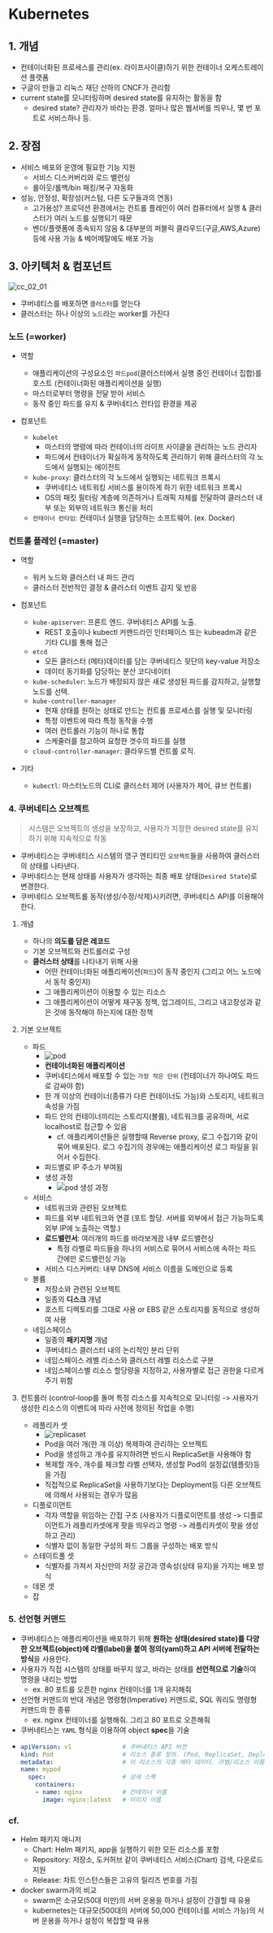 # Kubernetes

## 1. 개념
- 컨테이너화된 프로세스를 관리(ex. 라이프사이클)하기 위한 컨테이너 오케스트레이션 플랫폼
- 구글이 만들고 리눅스 재단 산하의 CNCF가 관리함
- current state를 모니터링하며 desired state를 유지하는 활동을 함
    * desired state? 관리자가 바라는 환경. 얼마나 많은 웹서버를 띄우나, 몇 번 포트로 서비스하나 등.


## 2. 장점
- 서비스 배포와 운영에 필요한 기능 지원
    * 서비스 디스커버리와 로드 밸런싱
    * 롤아웃/롤백/bin 패킹/복구 자동화
- 성능, 안정성, 확장성(커스텀, 다른 도구들과의 연동)
    * 고가용성? 프로덕션 환경에서는 컨트롤 플레인이 여러 컴퓨터에서 실행 & 클러스터가 여러 노드를 실행되기 때문
    * 벤더/플랫폼에 종속되지 않음 & 대부분의 퍼블릭 클라우드(구글,AWS,Azure)등에 사용 가능 & 베어메탈에도 배포 가능


## 3. 아키텍처 & 컴포넌트
![cc_02_01](../images/cc_02_01.svg)

- 쿠버네티스를 배포하면 `클러스터`를 얻는다
- 클러스터는 하나 이상의 `노드`라는 worker를 가진다

### 노드 (=worker)
* 역할
  + 애플리케이션의 구성요소인 `파드pod`(클러스터에서 실행 중인 컨테이너 집합)를 호스트 (컨테이너화된 애플리케이션을 실행)
  + 마스터로부터 명령을 전달 받아 서비스
  + 동작 중인 파드를 유지 & 쿠버네티스 런타임 환경을 제공

* 컴포넌트
  + `kubelet`
     - 마스터의 명령에 따라 컨테이너의 라이프 사이클을 관리하는 노드 관리자
     - 파드에서 컨테이너가 확실하게 동작하도록 관리하기 위해 클러스터의 각 노드에서 실행되는 에이전트
  + `kube-proxy`: 클러스터의 각 노드에서 실행되는 네트워크 프록시
     - 쿠버네티스 네트워킹 서비스를 용이하게 하기 위한 네트워크 프록시
     - OS의 패킷 필터링 계층에 의존하거나 트래픽 자체를 전달하여 클러스터 내부 또는 외부의 네트워크 통신을 처리
  + `컨테이너 런타임`: 컨테이너 실행을 담당하는 소프트웨어. (ex. Docker)


### 컨트롤 플레인 (=master)
* 역할
  + 워커 노드와 클러스터 내 파드 관리
  + 클러스터 전반적인 결정 & 클러스터 이벤트 감지 및 반응

* 컴포넌트
  + `kube-apiserver`: 프론트 엔드. 쿠버네티스 API를 노출.
     - REST 호출이나 kubectl 커맨드라인 인터페이스 또는 kubeadm과 같은 기타 CLI를 통해 접근 
  + `etcd`
     - 모든 클러스터 (메타)데이터를 담는 쿠버네티스 뒷단의 key-value 저장소
     - 데이터 동기화를 담당하는 분산 코디네이터
  + `kube-scheduler`: 노드가 배정되지 않은 새로 생성된 파드를 감지하고, 실행할 노드를 선택.
  + `kube-controller-manager`
     - 현재 상태를 원하는 상태로 만드는 컨트롤 프로세스를 실행 및 모니터링
     - 특정 이벤트에 따라 특정 동작을 수행
     - 여러 컨트롤러 기능이 하나로 통합
     - 스케줄러를 참고하여 요청한 갯수의 파드를 실행
  + `cloud-controller-manager`: 클라우드별 컨트롤 로직.

* 기타
  + `kubectl`: 마스터노드의 CLI로 클러스터 제어 (사용자가 제어, 큐브 컨트롤)


### 4. 쿠버네티스 오브젝트
> 시스템은 오브젝트의 생성을 보장하고, 사용자가 지정한 desired state를 유지하기 위해 지속적으로 작동
- 쿠버네티스는 쿠버네티스 시스템의 영구 엔티티인 `오브젝트`들을 사용하여 클러스터의 상태를 나타낸다.
- 쿠버네티스는 현재 상태를 사용자가 생각하는 최종 배포 상태(`Desired State`)로 변경한다.
- 쿠버네티스 오브젝트롤 동작(생성/수정/삭제)시키려면, 쿠버네티스 API를 이용해야 한다.

1. 개념
    - 하나의 **의도를 담은 레코드**
    - 기본 오브젝트와 컨트롤러로 구성
    - **클러스터 상태**를 나타내기 위해 사용
        - 어떤 컨테이너화된 애플리케이션(`파드`)이 동작 중인지 (그리고 어느 노드에서 동작 중인지)
        - 그 애플리케이션이 이용할 수 있는 리소스
        - 그 애플리케이션이 어떻게 재구동 정책, 업그레이드, 그리고 내고장성과 같은 것에 동작해야 하는지에 대한 정책

2. 기본 오브젝트
    - 파드
        * ![pod](../images/cc_0202_01.png)
        * **컨테이너화된 애플리케이션**
        * 쿠버네티스에서 배포할 수 있는 `가장 작은 단위` (컨테이너가 하나여도 파드로 감싸야 함)
        * 한 개 이상의 컨테이너(종류가 다른 컨테이너도 가능)와 스토리지, 네트워크 속성을 가짐
        * 파드 안의 컨테이너끼리는 스토리지(볼륨), 네트워크를 공유하며, 서로 localhost로 접근할 수 있음
            + cf. 애플리케이션들은 실행할때 Reverse proxy, 로그 수집기와 같이 묶어 배포된다. 로그 수집기의 경우에는 애플리케이션 로그 파일을 읽어서 수집한다. 
        * 파드별로 IP 주소가 부여됨
        * 생성 과정
            + ![pod 생성 과정](../images/cc_0202_03.png)
    - 서비스
        * 네트워크와 관련된 오브젝트
        * 파드를 외부 네트워크와 연결 (포트 할당. 서버를 외부에서 접근 가능하도록 외부 IP에 노출하는 역할.)
        * **로드밸런서**: 여러개의 파드를 바라보게끔 내부 로드밸런싱
            + 특정 라벨로 파드들을 하나의 서비스로 묶어서 서비스에 속하는 파드 간에만 로드밸런싱 가능
        * 서비스 디스커버리: 내부 DNS에 서비스 이름을 도메인으로 등록
    - 볼륨
        * 저장소와 관련된 오브젝트
        * 일종의 **디스크** 개념
        * 호스트 디렉토리를 그대로 사용 or EBS 같은 스토리지를 동적으로 생성하여 사용
    - 네임스페이스
        * 일종의 **패키지명** 개념
        * 쿠버네티스 클러스터 내의 논리적인 분리 단위
        * 네임스페이스 레벨 리소스와 클러스터 레벨 리소스로 구분
        * 네임스페이스별 리소스 할당량을 지정하고, 사용자별로 접근 권한을 다르게 주기 위함

3. 컨트롤러 (control-loop를 돌며 특정 리소스를 지속적으로 모니터링 -> 사용자가 생성한 리소스의 이벤트에 따라 사전에 정의된 작업을 수행)
    - 레플리카 셋
        * ![replicaset](../images/cc_0202_02.png)
        * Pod을 여러 개(한 개 이상) 복제하여 관리하는 오브젝트
        * Pod을 생성하고 개수를 유지하려면 반드시 ReplicaSet을 사용해야 함
        * 복제할 개수, 개수를 체크할 라벨 선택자, 생성할 Pod의 설정값(템플릿)등을 가짐
        * 직접적으로 ReplicaSet을 사용하기보다는 Deployment등 다른 오브젝트에 의해서 사용되는 경우가 많음
    - 디플로이먼트
        * 각자 역할을 위임하는 간접 구조 (사용자가 디플로이먼트를 생성 -> 디플로이먼트가 레플리카셋에게 팟을 띄우라고 명령 -> 레플리카셋이 팟을 생성하고 관리)
        * 식별자 없이 동일한 구성의 파드 그룹을 구성하는 배포 방식
    - 스테이트풀 셋
        * 식별자를 가져서 자신만의 저장 공간과 영속성(상태 유지)을 가지는 배포 방식
    - 데몬 셋
    - 잡


### 5. 선언형 커맨드
- 쿠버네티스는 애플리케이션을 배포하기 위해 **원하는 상태(desired state)를 다양한 오브젝트(object)에 라벨(label)을 붙여 정의(yaml)하고 API 서버에 전달하는 방식**을 사용한다.
- 사용자가 직접 시스템의 상태를 바꾸지 않고, 바라는 상태를 **선언적으로 기술**하여 명령을 내리는 방법
    * ex. 80 포트를 오픈한 nginx 컨테이너를 1개 유지해줘 
- 선언형 커맨드의 반대 개념은 명령형(Imperative) 커맨드로, SQL 쿼리도 명령형 커맨드의 한 종류
    * ex. nginx 컨테이너를 실행해줘. 그리고 80 포트로 오픈해줘
- 쿠버네티스는 `YAML` 형식을 이용하여 object **spec**을 기술
- ```yaml
  apiVersion: v1              # 쿠버네티스 API 버전
  kind: Pod                   # 리소스 종류 정의. (Pod, ReplicaSet, Deployment, Service, ...)
  metadata:                   # 이 리소스의 각종 메타 데이터. 라벨/리소스 이름
  name: mypod
    spec:                     # 상세 스펙
      containers:
      - name: nginx           # 컨테이너 이름
        image: nginx:latest   # 이미지 이름
  ```


### cf.
- Helm 패키지 매니저
    * Chart: Helm 패키지, app을 실행하기 위한 모든 리소스를 포함
    * Repository: 저장소, 도커허브 같이 쿠버네티스 서비스(Chart) 검색, 다운로드 지원
    * Release: 차트 인스턴스들은 고유의 릴리즈 번호를 가짐
- docker swarm과의 비교
    * swarm은 소규모(50대 미만)의 서버 운용을 하거나 설정이 간결할 때 유용
    * kubernetes는 대규모(500대의 서버에 50,000 컨테이너를 서비스 가능)의 서버 운용을 하거나 설정이 복잡할 때 유용